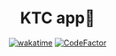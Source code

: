<div align="center">
    <h1>KTC app🔨</h1>

[![wakatime](https://wakatime.com/badge/github/Ethosa/ktc_app.svg)](https://wakatime.com/badge/github/Ethosa/ktc_app)
[![CodeFactor](https://www.codefactor.io/repository/github/ethosa/ktc_app/badge)](https://www.codefactor.io/repository/github/ethosa/ktc_app)

</div>
